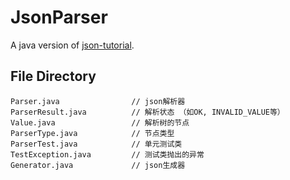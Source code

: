 # JsonParser

A java version of [json-tutorial](https://github.com/miloyip/json-tutorial).

## File Directory

```
Parser.java                // json解析器
ParserResult.java          // 解析状态 （如OK, INVALID_VALUE等）
Value.java                 // 解析树的节点
ParserType.java            // 节点类型
ParserTest.java            // 单元测试类
TestException.java         // 测试类抛出的异常
Generator.java             // json生成器
```
